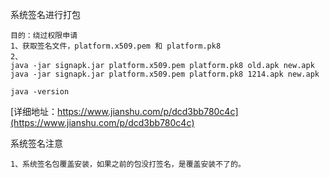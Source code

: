 
系统签名进行打包
```
目的：绕过权限申请
1、获取签名文件，platform.x509.pem 和 platform.pk8
2、
java -jar signapk.jar platform.x509.pem platform.pk8 old.apk new.apk
java -jar signapk.jar platform.x509.pem platform.pk8 1214.apk new.apk

java -version
```
[详细地址：https://www.jianshu.com/p/dcd3bb780c4c](https://www.jianshu.com/p/dcd3bb780c4c)

系统签名注意
```
1、系统签名包覆盖安装，如果之前的包没打签名，是覆盖安装不了的。

```